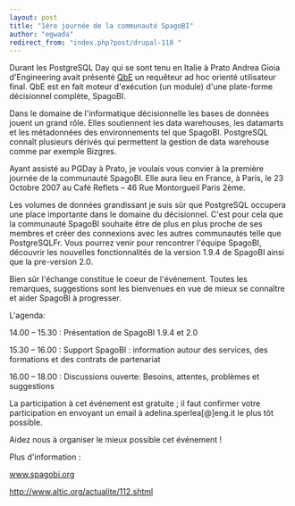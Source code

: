 ```yaml
---
layout: post
title: "1ère journée de la communauté SpagoBI"
author: "egwada"
redirect_from: "index.php?post/drupal-118 "
---
```



<p></p>

<!--more-->


Durant les PostgreSQL Day qui se sont tenu en Italie à Prato Andrea Gioia d'Engineering avait présenté <a href="http://www.pgday.it/files/spagoBI.pdf" target="_blank">QbE</a> un requêteur ad hoc orienté utilisateur final. QbE est en fait moteur d'exécution (un module) d'une plate-forme décisionnel complète, SpagoBI.

Dans le domaine de l'informatique décisionnelle les bases de données jouent un grand rôle. Elles soutiennent les data warehouses, les datamarts et les métadonnées des environnements tel que SpagoBI. PostgreSQL connaît plusieurs dérivés qui permettent la gestion de data warehouse comme par exemple Bizgres.

Ayant assisté au PGDay à Prato, je voulais vous convier à la première journée de la communauté SpagoBI. Elle aura lieu en France, à Paris, le 23 Octobre 2007 au Café Reflets – 46 Rue Montorgueil Paris 2ème.

Les volumes de données grandissant je suis sûr que PostgreSQL occupera une place importante dans le domaine du décisionnel. C'est pour cela que la communauté SpagoBI souhaite être de plus en plus proche de ses membres et créer des connexions avec les autres communautés telle que PostgreSQLFr. Vous pourrez venir pour rencontrer l'équipe SpagoBI, découvrir les nouvelles fonctionnalités de la version 1.9.4 de SpagoBI ainsi que la pre-version 2.0.

Bien sûr l'échange constitue le coeur de l'événement. Toutes les remarques, suggestions sont les bienvenues en vue de mieux se connaître et aider SpagoBI à progresser.

L'agenda:

14.00 – 15.30 : Présentation de SpagoBI 1.9.4 et 2.0

15.30 – 16.00 : Support SpagoBI : information autour des services, des formations et des contrats de partenariat

16.00 – 18.00 : Discussions ouverte: Besoins, attentes, problèmes et suggestions

La participation à cet événement est gratuite ; il faut confirmer votre participation en envoyant un email à adelina.sperlea[@]eng.it le plus tôt possible.

Aidez nous à organiser le mieux possible cet événement !

Plus d'information :

<a href="http://www.spagobi.org" target="_blank">www.spagobi.org</a>

<a href="http://www.altic.org/actualite/112.shtml" target="_blank">http://www.altic.org/actualite/112.shtml</a>